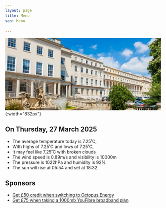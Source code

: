 ```yaml
---
layout: page
title: Menu
seo: Menu

---
```


![Logo](/images/logo.jpg){:width="832px"}


<!-- weather_marker starts -->
## On Thursday, 27 March 2025

- The average temperature today is 7.25˚C,
- With highs of 7.25˚C and lows of 7.25˚C,
- It may feel like 7.25˚C with broken clouds
- The wind speed is 0.89m/s and visibility is 10000m
- The pressure is 1022hPa and humidity is 92%
- The sun will rise at 05:54 and set at 18:32

<!-- weather_marker ends -->


## Sponsors

- [Get £50 credit when switching to Octopus Energy](https://bit.ly/3oD1nnS)
- [Get £75 when taking a 1000mb YouFibre broadband plan](https://aklam.io/91zWhU?)

